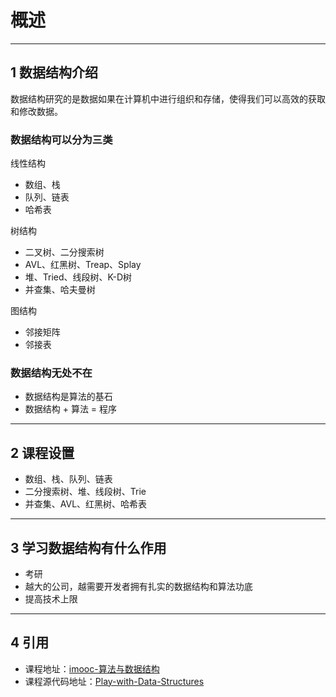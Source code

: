 # 概述

---
## 1 数据结构介绍

数据结构研究的是数据如果在计算机中进行组织和存储，使得我们可以高效的获取和修改数据。

### 数据结构可以分为三类

线性结构

- 数组、栈
- 队列、链表
- 哈希表

树结构

- 二叉树、二分搜索树
- AVL、红黑树、Treap、Splay
- 堆、Tried、线段树、K-D树
- 并查集、哈夫曼树

图结构

- 邻接矩阵
- 邻接表

### 数据结构无处不在

- 数据结构是算法的基石
- 数据结构 + 算法 = 程序


---
## 2 课程设置

- 数组、栈、队列、链表
- 二分搜索树、堆、线段树、Trie
- 并查集、AVL、红黑树、哈希表

---
## 3 学习数据结构有什么作用

- 考研
- 越大的公司，越需要开发者拥有扎实的数据结构和算法功底
- 提高技术上限

---
## 4 引用

- 课程地址：[imooc-算法与数据结构](https://coding.imooc.com/class/207.html) 
- 课程源代码地址：[Play-with-Data-Structures](https://github.com/liuyubobobo/Play-with-Data-Structures)